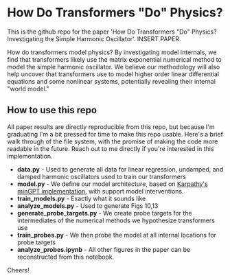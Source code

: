 
# How Do Transformers "Do" Physics?     

This is the github repo for the paper 'How Do Transformers "Do" Physics? Investigating the Simple Harmonic Oscillator'. INSERT PAPER. 

How do transformers model physics? By investigating model internals, we find that transformers likely use the matrix exponential numerical method to model the simple harmonic oscillator. We believe our methodology will also help uncover that transformers use to model higher order linear differential equations and some nonlinear systems, potentially revealing their internal "world model."

## How to use this repo
All paper results are directly reproducible from this repo, but because I'm graduating I'm a bit pressed for time to make this repo usable. Here's a brief walk through of the file system, with the promise of making the code more readable in the future. Reach out to me directly if you're interested in this implementation.

* **data.py** - Used to generate all data for linear regression, undamped, and damped harmonic oscillators used to train our transformers
* **model.py** - We define our model architecture, based on [Karpathy's minGPT implementation](\href{https://github.com/karpathy/minGPT/tree/master}), with support model interventions.
* **train_models.py** - Exactly what it sounds like
* **analyze_models.py** - Used to generate Figs 10,13
* **generate_probe_targets.py** - We create probe targets for the intermediates of the numerical methods we hypothesize transformers use
* **train_probes.py** - We then probe the model at all internal locations for probe targets
* **analyze_probes.ipynb** - All other figures in the paper can be reconstructed from this notebook.

Cheers!

